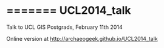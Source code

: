 =======
UCL2014_talk
============

Talk to UCL GIS Postgrads, February 11th 2014

Online version at http://archaeogeek.github.io/UCL2014_talk

